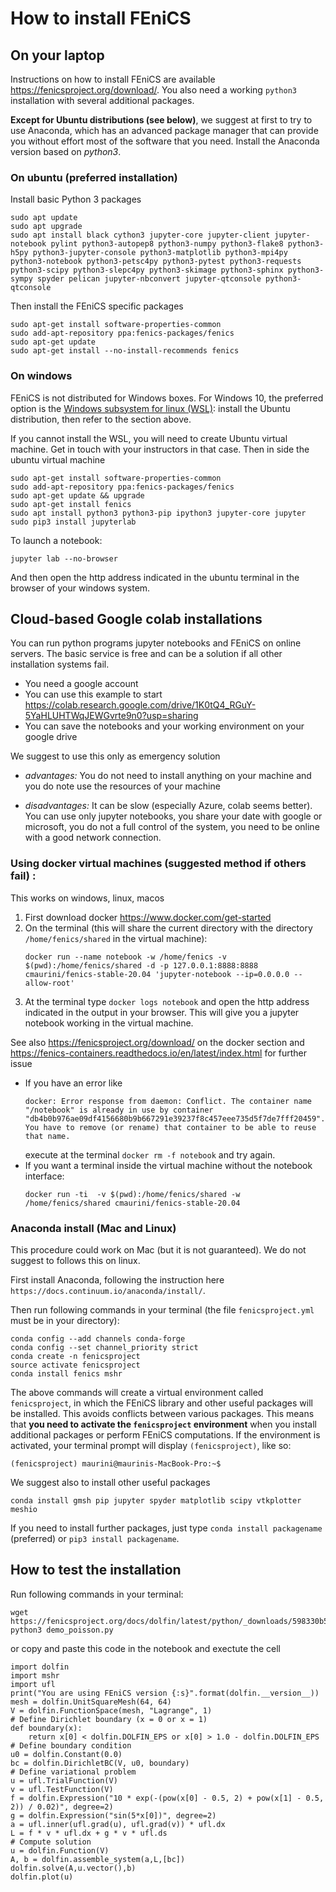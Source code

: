 # How to install FEniCS

## On your laptop

Instructions on how to install FEniCS are available https://fenicsproject.org/download/.
You also need a working `python3` installation with several additional packages.

**Except for Ubuntu distributions (see below)**, we suggest at first to try to use Anaconda, which has an advanced package manager that can provide you without effort most of the software that you need. Install the Anaconda version based on *python3*.

### On ubuntu (preferred installation)

Install basic Python 3 packages

```
sudo apt update
sudo apt upgrade
sudo apt install black cython3 jupyter-core jupyter-client jupyter-notebook pylint python3-autopep8 python3-numpy python3-flake8 python3-h5py python3-jupyter-console python3-matplotlib python3-mpi4py python3-notebook python3-petsc4py python3-pytest python3-requests python3-scipy python3-slepc4py python3-skimage python3-sphinx python3-sympy spyder pelican jupyter-nbconvert jupyter-qtconsole python3-qtconsole
```

Then install the FEniCS specific packages

```
sudo apt-get install software-properties-common
sudo add-apt-repository ppa:fenics-packages/fenics
sudo apt-get update
sudo apt-get install --no-install-recommends fenics
```

### On windows

FEniCS is not distributed for Windows boxes. For Windows 10, the preferred option is the [Windows subsystem for linux (WSL)](https://docs.microsoft.com/en-us/windows/wsl/install-win10): install the Ubuntu distribution, then refer to the section above.

If you cannot install the WSL, you will need to create Ubuntu virtual machine. Get in touch with your instructors in that case.
Then in
side the ubuntu virtual machine

```
sudo apt-get install software-properties-common
sudo add-apt-repository ppa:fenics-packages/fenics
sudo apt-get update && upgrade
sudo apt-get install fenics
sudo apt install python3 python3-pip ipython3 jupyter-core jupyter
sudo pip3 install jupyterlab
```

To launch a notebook:

```
jupyter lab --no-browser
```

And then open the http address indicated in the ubuntu terminal in the browser of your windows system. 

## Cloud-based  Google colab installations
You can run python programs jupyter notebooks and FEniCS on online servers. The basic service is free and can be a solution if all other installation systems fail.

* You need a google account
* You can use this example to start https://colab.research.google.com/drive/1K0tQ4_RGuY-5YaHLUHTWqJEWGvrte9n0?usp=sharing
* You can save the notebooks and your working environment on your google drive

We suggest to use this only as emergency solution
* *advantages:* You do not need to install anything on your machine and you do note use the resources of your machine

* *disadvantages:* It can be slow (especially Azure, colab seems better). You can use only jupyter notebooks, you share your date with google or microsoft, you do not a full control of the system, you need to be online with a good network connection.


### Using docker virtual machines (suggested method if others fail) :
This works on windows, linux, macos
1. First download docker https://www.docker.com/get-started 
2. On the terminal (this will share the current directory with the directory `/home/fenics/shared` in the virtual machine):
    ```
    docker run --name notebook -w /home/fenics -v $(pwd):/home/fenics/shared -d -p 127.0.0.1:8888:8888 cmaurini/fenics-stable-20.04 'jupyter-notebook --ip=0.0.0.0 --allow-root'
3. At the terminal type ` docker logs notebook ` and open the http address indicated in the output in your browser. This will give you a jupyter notebook working in the virtual machine. 

See also https://fenicsproject.org/download/ on the docker section and https://fenics-containers.readthedocs.io/en/latest/index.html for further issue


* If you have an error like 
    ```
    docker: Error response from daemon: Conflict. The container name "/notebook" is already in use by container "db4b0b976ae09df4156680b9b667291e39237f8c457eee735d5f7de7fff20459". You have to remove (or rename) that container to be able to reuse that name.
    ```
    execute at the terminal `docker rm -f notebook` and try again. 
* If you want a terminal inside the virtual machine without the notebook interface: 
    ```
    docker run -ti  -v $(pwd):/home/fenics/shared -w /home/fenics/shared cmaurini/fenics-stable-20.04
    ```
### Anaconda install (Mac and Linux)

This procedure could work on Mac (but it is not guaranteed). We do not suggest to follows this on linux.

First install Anaconda, following the instruction here  `https://docs.continuum.io/anaconda/install/`.

Then run following commands in your terminal (the file `fenicsproject.yml` must be in your directory):
<!---
conda env create -f fenicsproject.yml
-->

```
conda config --add channels conda-forge
conda config --set channel_priority strict
conda create -n fenicsproject
source activate fenicsproject
conda install fenics mshr
```

The above commands will create a virtual environment called `fenicsproject`, in which the FEniCS library and other useful packages will be installed. This avoids conflicts between various packages. This means that  **you need to activate the `fenicsproject` environment** when you install additional packages or perform FEniCS computations. If the environment is activated, your terminal prompt will display `(fenicsproject)`, like so:

```
(fenicsproject) maurini@maurinis-MacBook-Pro:~$
```

We suggest also to install other useful packages 

```
conda install gmsh pip jupyter spyder matplotlib scipy vtkplotter meshio
```

If you need to install further packages, just type `conda install packagename` (preferred) or `pip3 install packagename`.
## How to test the installation

Run following commands in your terminal:

```
wget https://fenicsproject.org/docs/dolfin/latest/python/_downloads/598330b504d63e359baad030e1010987/demo_poisson.py
python3 demo_poisson.py
```
or copy and paste this code in the notebook and exectute the cell

```
import dolfin 
import mshr
import ufl
print("You are using FEniCS version {:s}".format(dolfin.__version__))
mesh = dolfin.UnitSquareMesh(64, 64)
V = dolfin.FunctionSpace(mesh, "Lagrange", 1)
# Define Dirichlet boundary (x = 0 or x = 1)
def boundary(x):
    return x[0] < dolfin.DOLFIN_EPS or x[0] > 1.0 - dolfin.DOLFIN_EPS
# Define boundary condition
u0 = dolfin.Constant(0.0)
bc = dolfin.DirichletBC(V, u0, boundary)
# Define variational problem
u = ufl.TrialFunction(V)
v = ufl.TestFunction(V)
f = dolfin.Expression("10 * exp(-(pow(x[0] - 0.5, 2) + pow(x[1] - 0.5, 2)) / 0.02)", degree=2)
g = dolfin.Expression("sin(5*x[0])", degree=2)
a = ufl.inner(ufl.grad(u), ufl.grad(v)) * ufl.dx
L = f * v * ufl.dx + g * v * ufl.ds
# Compute solution
u = dolfin.Function(V)
A, b = dolfin.assemble_system(a,L,[bc])
dolfin.solve(A,u.vector(),b) 
dolfin.plot(u)
```

